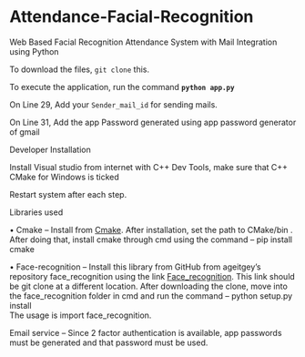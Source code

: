 # Attendance-Facial-Recognition
Web Based Facial Recognition Attendance System with Mail Integration using Python 

To download the files, `git clone` this.

To execute the application, run the command **`python app.py`**

On Line 29, Add your `Sender_mail_id` for sending mails.

On Line 31, Add the app Password generated using app password generator of gmail

Developer Installation

Install Visual studio from internet with C++ Dev Tools, make sure that C++ CMake for Windows is ticked

Restart system after each step.

Libraries used

•	Cmake – Install from [Cmake](https://CMake.org). After installation, set the path to CMake/bin . After doing that, install cmake through cmd using the command – pip install cmake

•	Face-recognition – Install this library from GitHub from ageitgey’s repository face_recognition using the link [Face_recognition](https://github.com/ageitgey/face_recognition.git). This link should be git clone at a different location. After downloading the clone, move into the face_recognition folder in cmd and run the command – python setup.py install  
The usage is import face_recognition.

Email service – Since 2 factor authentication is available, app passwords must be generated and that password must be used.
